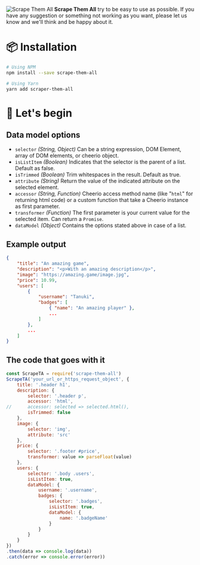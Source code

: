 ![Scrape Them All](https://i.imgur.com/6XSf7Va.png)
**Scrape Them All** try to be easy to use as possible. If you have any suggestion or something not working as you want, please let us know and we'll think and be happy about it.

# 📦 Installation
```sh
# Using NPM
npm install --save scrape-them-all

# Using Yarn
yarn add scraper-them-all
```

# 🚀 Let's begin
## Data model options
- `selector` _(String, Object)_ Can be a string expression, DOM Element, array of DOM elements, or cheerio object.
- `isListItem` _(Boolean)_ Indicates that the selector is the parent of a list. Default as false.
- `isTrimmed` _(Boolean)_ Trim whitespaces in the result. Default as true.
- `attribute` _(String)_ Return the value of the indicated attribute on the selected element.
- `accessor` _(String, Function)_ Cheerio access method name (like "`html`" for returning html code) or a custom function that take a Cheerio instance as first parameter.
- `transformer` _(Function)_ The first parameter is your current value for the selected item. Can return a `Promise`.
- `dataModel` _(Object)_ Contains the options stated above in case of a list.

## Example output
```json
{
    "title": "An amazing game",
    "description": "<p>With an amazing description</p>",
    "image": "https://amazing.game/image.jpg",
    "price": 10.99,
    "users": [
        {
            "username": "Tanuki",
            "badges": [
                { "name": "An amazing player" },
                ...
            ]
        },
        ...
    ]
}
```

## The code that goes with it
```js
const ScrapeTA = require('scrape-them-all')
ScrapeTA('your_url_or_https_request_object', {
    title: '.header h1',
    description: {
        selector: '.header p',
        accessor: 'html',
//      accessor: selected => selected.html(),
        isTrimmed: false
    },
    image: {
        selector: 'img',
        attribute: 'src'
    },
    price: {
        selector: '.footer #price',
        transformer: value => parseFloat(value)
    },
    users: {
        selector: '.body .users',
        isListItem: true,
        dataModel: {
            username: '.username',
            badges: {
                selector: '.badges',
                isListItem: true,
                dataModel: {
                    name: '.badgeName'
                }
            }
        }
    }
})
.then(data => console.log(data))
.catch(error => console.error(error))
```